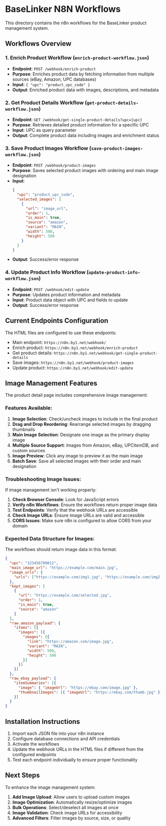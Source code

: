 # BaseLinker N8N Workflows

This directory contains the n8n workflows for the BaseLinker product management system.

## Workflows Overview

### 1. Enrich Product Workflow (`enrich-product-workflow.json`)
- **Endpoint**: `POST /webhook/enrich-product`
- **Purpose**: Enriches product data by fetching information from multiple sources (eBay, Amazon, UPC databases)
- **Input**: `{ "upc": "product_upc_code" }`
- **Output**: Enriched product data with images, descriptions, and metadata

### 2. Get Product Details Workflow (`get-product-details-workflow.json`)
- **Endpoint**: `GET /webhook/get-single-product-details?upc={upc}`
- **Purpose**: Retrieves detailed product information for a specific UPC
- **Input**: UPC as query parameter
- **Output**: Complete product data including images and enrichment status

### 3. Save Product Images Workflow (`save-product-images-workflow.json`)
- **Endpoint**: `POST /webhook/product-images`
- **Purpose**: Saves selected product images with ordering and main image designation
- **Input**: 
  ```json
  {
    "upc": "product_upc_code",
    "selected_images": [
      {
        "url": "image_url",
        "order": 1,
        "is_main": true,
        "source": "amazon",
        "variant": "MAIN",
        "width": 500,
        "height": 500
      }
    ]
  }
  ```
- **Output**: Success/error response

### 4. Update Product Info Workflow (`update-product-info-workflow.json`)
- **Endpoint**: `POST /webhook/edit-update`
- **Purpose**: Updates product information and metadata
- **Input**: Product data object with UPC and fields to update
- **Output**: Success/error response

## Current Endpoints Configuration

The HTML files are configured to use these endpoints:
- Main endpoint: `https://n8n.by1.net/webhook/`
- Enrich product: `https://n8n.by1.net/webhook/enrich-product`
- Get product details: `https://n8n.by1.net/webhook/get-single-product-details`
- Save images: `https://n8n.by1.net/webhook/product-images`
- Update product: `https://n8n.by1.net/webhook/edit-update`

## Image Management Features

The product detail page includes comprehensive image management:

### Features Available:
1. **Image Selection**: Check/uncheck images to include in the final product
2. **Drag and Drop Reordering**: Rearrange selected images by dragging thumbnails
3. **Main Image Selection**: Designate one image as the primary display image
4. **Multiple Source Support**: Images from Amazon, eBay, UPCitemDB, and custom sources
5. **Image Preview**: Click any image to preview it as the main image
6. **Batch Save**: Save all selected images with their order and main designation

### Troubleshooting Image Issues:

If image management isn't working properly:

1. **Check Browser Console**: Look for JavaScript errors
2. **Verify n8n Workflows**: Ensure the workflows return proper image data
3. **Test Endpoints**: Verify that the webhook URLs are accessible
4. **Check Image URLs**: Ensure image URLs are valid and accessible
5. **CORS Issues**: Make sure n8n is configured to allow CORS from your domain

### Expected Data Structure for Images:

The workflows should return image data in this format:
```json
{
  "upc": "123456789012",
  "main_image_url": "https://example.com/main.jpg",
  "image_urls": {
    "urls": ["https://example.com/img1.jpg", "https://example.com/img2.jpg"]
  },
  "kept_images": [
    {
      "url": "https://example.com/selected.jpg",
      "order": 1,
      "is_main": true,
      "source": "amazon"
    }
  ],
  "raw_amazon_payload": {
    "items": [{
      "images": [{
        "images": [{
          "link": "https://amazon.com/image.jpg",
          "variant": "MAIN",
          "width": 500,
          "height": 500
        }]
      }]
    }]
  },
  "raw_ebay_payload": {
    "itemSummaries": [{
      "image": { "imageUrl": "https://ebay.com/image.jpg" },
      "thumbnailImages": [{ "imageUrl": "https://ebay.com/thumb.jpg" }]
    }]
  }
}
```

## Installation Instructions

1. Import each JSON file into your n8n instance
2. Configure database connections and API credentials
3. Activate the workflows
4. Update the webhook URLs in the HTML files if different from the configured endpoints
5. Test each endpoint individually to ensure proper functionality

## Next Steps

To enhance the image management system:

1. **Add Image Upload**: Allow users to upload custom images
2. **Image Optimization**: Automatically resize/optimize images
3. **Bulk Operations**: Select/deselect all images at once
4. **Image Validation**: Check image URLs for accessibility
5. **Advanced Filters**: Filter images by source, size, or quality
